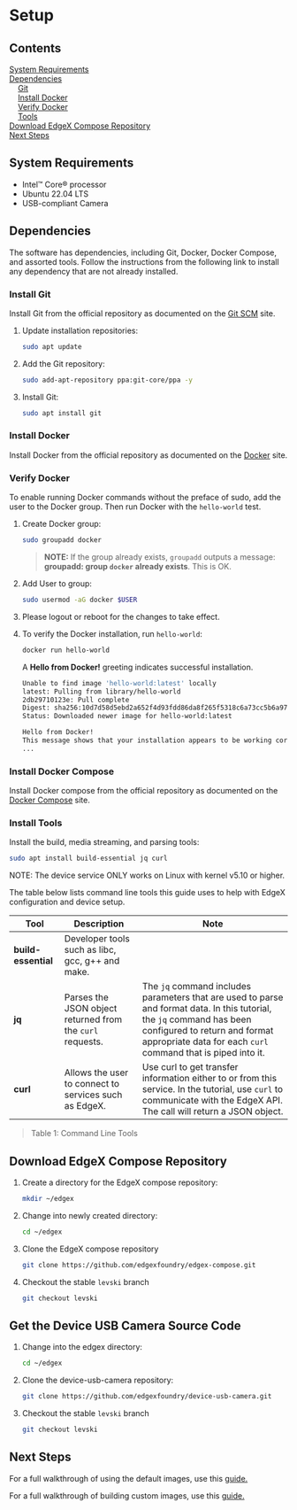 # Setup

## Contents
[System Requirements](#system-requirements)  
[Dependencies](#dependencies)  
&nbsp;&nbsp;&nbsp;&nbsp;[Git](#install-git)  
&nbsp;&nbsp;&nbsp;&nbsp;[Install Docker](#install-docker)   
&nbsp;&nbsp;&nbsp;&nbsp;[Verify Docker](#verify-docker)   
&nbsp;&nbsp;&nbsp;&nbsp;[Tools](#install-tools)      
[Download EdgeX Compose Repository ](#download-edgex-compose-repository)    
[Next Steps](#next-steps)  

## System Requirements

- Intel&#8482; Core&#174; processor
- Ubuntu 22.04 LTS
- USB-compliant Camera

## Dependencies
The software has dependencies, including Git, Docker, Docker Compose, and assorted tools. Follow the instructions from the following link to install any dependency that are not already installed. 


### Install Git
Install Git from the official repository as documented on the [Git SCM](https://git-scm.com/download/linux) site.

1. Update installation repositories:
   ```bash
   sudo apt update
   ```

2. Add the Git repository:
   ```bash
   sudo add-apt-repository ppa:git-core/ppa -y
   ```

3. Install Git:
   ```bash
   sudo apt install git
   ```

### Install Docker
Install Docker from the official repository as documented on the [Docker](https://docs.docker.com/engine/install/ubuntu/) site.

### Verify Docker
To enable running Docker commands without the preface of sudo, add the user to the Docker group. Then run Docker with the `hello-world` test.

1. Create Docker group:
   ```bash
   sudo groupadd docker
   ```
   >**NOTE:** If the group already exists, `groupadd` outputs a message: **groupadd: group `docker` already exists**. This is OK.

2. Add User to group:
   ```bash
   sudo usermod -aG docker $USER
   ```

3. Please logout or reboot for the changes to take effect.

4. To verify the Docker installation, run `hello-world`:

   ```bash
   docker run hello-world
   ```
   A **Hello from Docker!** greeting indicates successful installation.

   ```bash
   Unable to find image 'hello-world:latest' locally
   latest: Pulling from library/hello-world
   2db29710123e: Pull complete 
   Digest: sha256:10d7d58d5ebd2a652f4d93fdd86da8f265f5318c6a73cc5b6a9798ff6d2b2e67
   Status: Downloaded newer image for hello-world:latest

   Hello from Docker!
   This message shows that your installation appears to be working correctly.
   ...
   ```

### Install Docker Compose
Install Docker compose from the official repository as documented on the [Docker Compose](https://docs.docker.com/compose/install/#install-compose) site.

### Install Tools
Install the build, media streaming, and parsing tools:

   ```bash
   sudo apt install build-essential jq curl
   ```

NOTE: The device service ONLY works on Linux with kernel v5.10 or higher.  



The table below lists command line tools this guide uses to help with EdgeX configuration and device setup.

| Tool        | Description | Note |
| ----------- | ----------- |----------- |
| **build-essential** |  Developer tools such as libc, gcc, g++ and make. | |
| **jq**   |Parses the JSON object returned from the `curl` requests. |The `jq` command includes parameters that are used to parse and format data. In this tutorial, the `jq` command has been configured to return and format appropriate data for each `curl` command that is piped into it. |
| **curl**     | Allows the user to connect to services such as EdgeX. |Use curl to get transfer information either to or from this service. In the tutorial, use `curl` to communicate with the EdgeX API. The call will return a JSON object.|

>Table 1: Command Line Tools

## Download EdgeX Compose Repository  

1. Create a directory for the EdgeX compose repository:
   ```bash
   mkdir ~/edgex
   ```

2. Change into newly created directory:
   ```bash
   cd ~/edgex
   ```

3. Clone the EdgeX compose repository
   ```bash
   git clone https://github.com/edgexfoundry/edgex-compose.git
   ```

4. Checkout the stable `levski` branch
   ```bash
   git checkout levski
   ```


## Get the Device USB Camera Source Code

1. Change into the edgex directory:
   ```bash
   cd ~/edgex
   ```

2. Clone the device-usb-camera repository:
   ```bash
   git clone https://github.com/edgexfoundry/device-usb-camera.git
   ```

3. Checkout the stable `levski` branch
   ```bash
   git checkout levski
   ```

## Next Steps
For a full walkthrough of using the default images, use this [guide.](./guides/SimpleStartupGuide.md)  

For a full walkthrough of building custom images, use this [guide.](./guides/CustomStartupGuide.md)  

